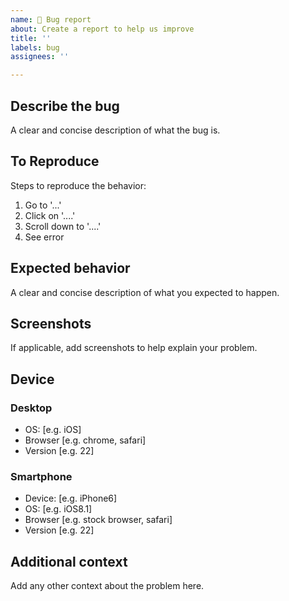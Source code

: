 ```yaml
---
name: 🐞 Bug report
about: Create a report to help us improve
title: ''
labels: bug
assignees: ''

---
```


## Describe the bug

A clear and concise description of what the bug is.

## To Reproduce

Steps to reproduce the behavior:

1. Go to '...'
2. Click on '....'
3. Scroll down to '....'
4. See error

## Expected behavior

A clear and concise description of what you expected to happen.

## Screenshots

If applicable, add screenshots to help explain your problem.

## Device

### Desktop

<!-- please complete the following information) -->

- OS: [e.g. iOS]
- Browser [e.g. chrome, safari]
- Version [e.g. 22]

### Smartphone

<!-- please complete the following information) -->

- Device: [e.g. iPhone6]
- OS: [e.g. iOS8.1]
- Browser [e.g. stock browser, safari]
- Version [e.g. 22]

## Additional context

Add any other context about the problem here.
